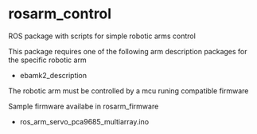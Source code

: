 # rosarm_control
ROS package with scripts for simple robotic arms control

This package requires one of the following arm description packages for the specific robotic arm
- ebamk2_description

The robotic arm must be controlled by a mcu runing compatible firmware

Sample firmware availabe in rosarm_firmware
- ros_arm_servo_pca9685_multiarray.ino
